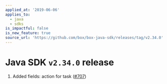 ```yaml
---
applied_at: '2019-06-06'
applies_to:
  - java
  - sdks
is_impactful: false
is_new_feature: true
source_url: 'https://github.com/box/box-java-sdk/releases/tag/v2.34.0'
---
```

# Java SDK `v2.34.0` release

1. Added fields: action for task ([#707](https://github.com/box/box-java-sdk/pull/707))